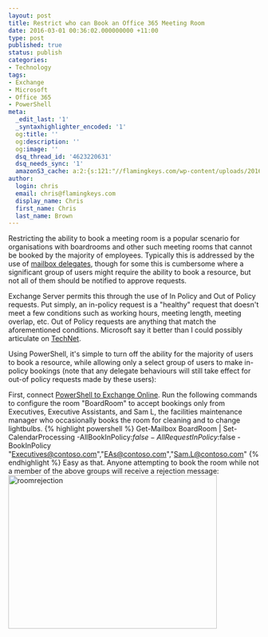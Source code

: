 ```yaml
---
layout: post
title: Restrict who can Book an Office 365 Meeting Room
date: 2016-03-01 00:36:02.000000000 +11:00
type: post
published: true
status: publish
categories:
- Technology
tags:
- Exchange
- Microsoft
- Office 365
- PowerShell
meta:
  _edit_last: '1'
  _syntaxhighlighter_encoded: '1'
  og:title: ''
  og:description: ''
  og:image: ''
  dsq_thread_id: '4623220631'
  dsq_needs_sync: '1'
  amazonS3_cache: a:2:{s:121:"//flamingkeys.com/wp-content/uploads/2016/03/2016-03-01-11_30_13-Mail-Chris-Brown-Outlook-Internet-Explorer-InPrivate.png";i:1116;s:129:"//flamingkeys.com/wp-content/uploads/2016/03/2016-03-01-11_30_13-Mail-Chris-Brown-Outlook-Internet-Explorer-InPrivate-300x221.png";i:1116;}
author:
  login: chris
  email: chris@flamingkeys.com
  display_name: Chris
  first_name: Chris
  last_name: Brown
---
```

Restricting the ability to book a meeting room is a popular scenario for organisations with boardrooms and other such meeting rooms that cannot be booked by the majority of employees. Typically this is addressed by the use of [mailbox delegates](http://exchangeserverpro.com/exchange-server-2013-room-equipment-mailboxes/), though for some this is cumbersome where a significant group of users might require the ability to book a resource, but not all of them should be notified to approve requests.

Exchange Server permits this through the use of In Policy and Out of Policy requests. Put simply, an in-policy request is a "healthy" request that doesn't meet a few conditions such as working hours, meeting length, meeting overlap, etc. Out of Policy requests are anything that match the aforementioned conditions. Microsoft say it better than I could possibly articulate on [TechNet](https://technet.microsoft.com/en-us/library/bb124542(v=exchg.141).aspx).

Using PowerShell, it's simple to turn off the ability for the majority of users to book a resource, while allowing only a select group of users to make in-policy bookings (note that any delegate behaviours will still take effect for out-of policy requests made by these users):

First, connect <a href="https://technet.microsoft.com/en-au/library/jj984289(v=exchg.160).aspx" target="_blank">PowerShell to Exchange Online</a>. Run the following commands to configure the room "BoardRoom" to accept bookings only from Executives, Executive Assistants, and Sam L, the facilities maintenance manager who occasionally books the room for cleaning and to change lightbulbs.
{% highlight powershell %}
Get-Mailbox BoardRoom | Set-CalendarProcessing -AllBookInPolicy:$false -AllRequestInPolicy:$false -BookInPolicy "Executives@contoso.com","EAs@contoso.com","Sam.L@contoso.com"
{% endhighlight %}
Easy as that. Anyone attempting to book the room while not a member of the above groups will receive a rejection message:
<img src="{{ site.baseurl }}/assets/2016-03-01-11_30_13-Mail-Chris-Brown-Outlook-Internet-Explorer-InPrivate.png" alt="roomrejection" width="418" height="308" class="aligncenter size-full wp-image-1116" />
